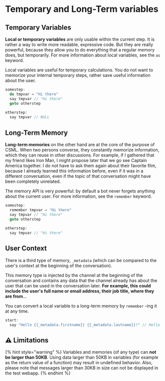 # Temporary and Long-Term variables

## Temporary Variables

**Local or temporary variables** are only usable within the current step. It is rather a way to write more readable, expressive code. But they are really powerful, because they allow you to do everything that a regular memory does, but temporarily. For more information about local variables, see the `as` keyword.

Local variables are useful for temporary calculations. You do not want to memorize your internal temporary steps, rather save useful information about the user.

```cpp
somestep:
  do tmpvar = "Hi there"
  say tmpvar // "Hi there"
  goto otherstep
  
otherstep:
  say tmpvar // NULL
```

## Long-Term Memory

**Long-term memories** on the other hand are at the core of the purpose of CSML. When two persons converse, they constantly memorize information, which they can reuse in other discussions. For example, if I gathered that my friend likes Iron Man, I might propose later that we go see Captain America together. I do not have to ask them again about their favorite film, because I already learned this information before, even if it was in a different conversation, even if the topic of that conversation might have been completely unrelated.

The memory API is very powerful: by default a bot never forgets anything about the current user. For more information, see the `remember` keyword.

```cpp
somestep:
  remember tmpvar = "Hi there"
  say tmpvar // "Hi there"
  goto otherstep
  
otherstep:
  say tmpvar // "Hi there"
```

## User Context

There is a third type of memory, `_metadata` \(which can be compared to the user's context at the beginning of the conversation\).

This memory type is injected by the channel at the beginning of the conversation and contains any data that the channel already has about the user that can be used in the conversation later. **For example, this could include the user's full name or email address, their job title, where they are from**...

You can convert a local variable to a long-term memory by `remember` -ing it at any time.

```cpp
start:
  say "Hello {{_metadata.firstname}} {{_metadata.lastname}}!" // Hello Tony Stark!
```

## ⚠️ Limitations

{% hint style="warning" %}
Variables and memories \(of any type\) can **not be larger than 50KB**. Using data larger than 50KB in variables \(for example as the return value of a function\) may result in undefined behavior. Also, please note that messages larger than 30KB in size can not be displayed in the test webapp.
{% endhint %}

